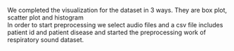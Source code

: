 We completed the visualization for the dataset in 3 ways. They are box plot, scatter plot and histogram </br>
In order to start preprocessing we select audio files and a csv file includes patient id and patient disease and started the preprocessing work of respiratory sound dataset. 

